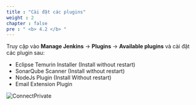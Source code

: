 ```yaml
---
title : "Cài đặt các plugins"
weight : 2 
chapter : false
pre : " <b> 4.2 </b> "
---
```


Truy cập vào **Manage Jenkins** -> **Plugins** -> **Available plugins** và cài đặt các plugin sau:

- Eclipse Temurin Installer (Install without restart)
- SonarQube Scanner (Install without restart)
- NodeJs Plugin (Install Without restart)
- Email Extension Plugin

![ConnectPrivate](/images/anh33.png)




